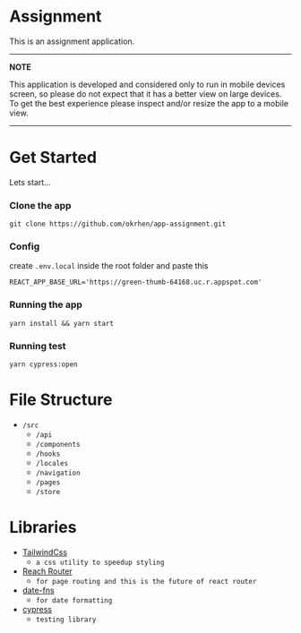 # Assignment

This is an assignment application.

---

**NOTE**

This application is developed and considered only to run in mobile devices screen, so please do not expect that it has a better view on large devices. To get the best experience please inspect and/or resize the app to a mobile view.

---

# Get Started

Lets start...

### Clone the app

```
git clone https://github.com/okrhen/app-assignment.git
```

### Config

create `.env.local` inside the root folder and paste this

```
REACT_APP_BASE_URL='https://green-thumb-64168.uc.r.appspot.com'
```

### Running the app

```
yarn install && yarn start
```

### Running test

```
yarn cypress:open
```

# File Structure

- `/src`
  - `/api`
  - `/components`
  - `/hooks`
  - `/locales`
  - `/navigation`
  - `/pages`
  - `/store`

# Libraries

- [TailwindCss](https://tailwindcss.com/)
  - `a css utility to speedup styling`
- [Reach Router](https://reach.tech/router/)
  - `for page routing and this is the future of react router`
- [date-fns](https://date-fns.org/)
  - `for date formatting`
- [cypress](https://www.cypress.io/)
  - `testing library`
